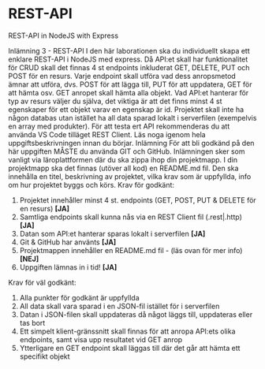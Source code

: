 # REST-API
 REST-API in NodeJS with Express

 Inlämning 3 - REST-API
I den här laborationen ska du individuellt skapa ett enklare REST-API i NodeJS med
express. Då API:et skall har funktionalitet för CRUD skall det finnas 4 st endpoints
inkluderat GET, DELETE, PUT och POST för en resurs. Varje endpoint skall utföra vad
dess anropsmetod ämnar att utföra, dvs. POST för att lägga till, PUT för att uppdatera,
GET för att hämta osv. GET anropet skall hämta alla objekt. Vad API:et hanterar för typ av
resurs väljer du själva, det viktiga är att det finns minst 4 st egenskaper för ett objekt varav
en egenskap är id. Projektet skall inte ha någon databas utan istället ha all data sparad
lokalt i serverfilen (exempelvis en array med produkter). För att testa ert API
rekommenderas du att använda VS Code tilläget REST Client.
Läs noga igenom hela uppgiftsbeskrivningen innan du börjar.
Inlämning
För att bli godkänd på den här uppgiften MÅSTE du använda GIT och GitHub.
Inlämningen sker som vanligt via läroplattformen där du ska zippa ihop din projektmapp.
I din projektmapp ska det finnas (utöver all kod) en README.md fil. Den ska innehålla en
titel, beskrivning av projektet, vilka krav som är uppfyllda, info om hur projektet byggs
och körs.
Krav för godkänt:
1. Projektet innehåller minst 4 st. endpoints (GET, POST, PUT & DELETE för en resurs) **[JA]**
2. Samtliga endpoints skall kunna nås via en REST Client fil (.rest|.http) **[JA]**
3. Datan som API:et hanterar sparas lokalt i serverfilen **[JA]**
4. Git & GitHub har använts **[JA]**
5. Projektmappen innehåller en README.md fil - (läs ovan för mer info) **[NEJ]**
6. Uppgiften lämnas in i tid! **[JA]**

Krav för väl godkänt:
1. Alla punkter för godkänt är uppfyllda
2. All data skall vara sparad i en JSON-fil istället för i serverfilen
3. Datan i JSON-filen skall uppdateras då något läggs till, uppdateras eller tas bort
4. Ett simpelt klient-gränssnitt skall finnas för att anropa API:ets olika endpoints, samt
visa upp resultatet vid GET anrop
5. Ytterligare en GET endpoint skall läggas till där det går att hämta ett specifikt objekt

